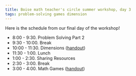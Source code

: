 ```yaml
---
title: Boise math teacher's circle summer workshop, day 3
tags: problem-solving games dimension
---
```


Here is the schedule from our final day of the workshop!

* 8:00 - 9:30. Problem Solving Part 2
* 9:30 - 10:00. Break
* 10:00 - 11:30. Dimensions (<a href="https://docs.google.com/document/d/1r2ka9hfnc1jFJcmw5yzibEQAmyCePj_TOuG9LALCQAE/edit?usp=sharing">handout</a>)
* 11:30 - 1:00. Lunch
* 1:00 - 2:30. Sharing Resources
* 2:30 - 3:00. Break
* 3:00 - 4:00. Math Games (<a href="https://docs.google.com/a/boisestate.edu/document/d/1yrpoJ1IV76FIPIU2YKPDHaUPf3c_Sb0XJVLcpFc8KxQ/edit?usp=sharing">handout</a>)

